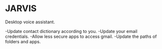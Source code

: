 # JARVIS
Desktop voice assistant.

-Update contact dictionary according to you.
-Update your email credentials.
-Allow less secure apps to access gmail.
-Update the paths of folders and apps.
